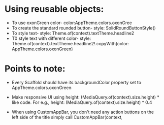 # Using reusable objects:

- To use oxonGreen color- color:AppTheme.colors.oxonGree
- To create the standard rounded button- style: SolidRoundButtonStyle()
- To style text- style: Theme.of(context).textTheme.headline2
- T0 style text with different color- style: Theme.of(context).textTheme.headline2!.copyWith(color: AppTheme.colors.oxonGreen)

# Points to note:

- Every Scaffold should have its backgroundColor property set to AppTheme.colors.oxonGreen
- Make responsive UI using height: (MediaQuery.of(context).size.height) * <percent value of the screen to be occupied> like code. For e.g., height: (MediaQuery.of(context).size.height) * 0.4
- When using CustomAppBar, you don't need any action buttons on the left side of the title simply call CustomAppBar(context, <title>)
If you do need action buttons, call CustomAppBar(context, <title>, <list of widgets that will be rendered as action buttons>)
  
- Keep in mind that the screen resolution of user's phone could be different from that of your emulator. So, design accordingly.
- Extract and refactor codes which are reusable and keep it in separate file. And also document how to use it.


# Creating responsive UI:

- Whenever possible, use the textTheme of the custom AppTheme as it is already made responsive.
  Use it in this way-
  ```Text(
        "Guide The Way",
        style: Theme.of(context)
            .textTheme
            .headline3!
            .copyWith(color: AppTheme.colors.oxonGreen),
                    )```
- Update the project. Then run the app in your usual emulator.
- Note the output value of print("responsiveMultiplier value = $responsiveMultiplier"); 
  (called in size_config) code from the logcat
- Using this multiplier value, transform every value which is responsible for a responsive UI 
  (for e.g., size of images, button, text, etc.)
- Python code for transformation is:
  ```
  def calc(currentValue, responsiveMultiplier):
    newValue = currentValue / responsiveMultiplier
    print('%.2f' % (newValue))
  
  ```
- Use the newValue value to replace your values in this way:
    Suppose my margin value is this-
  ```
  margin: EdgeInsets.only(top: 80.0)
  ```
  And in my case, the result value is 11.71 (= 80 / responsiveMultiplier).
  Then I would replace 80 with '11.71 * SizeConfig.responsiveMultiplier', as shown below-
  
  ```
  margin: EdgeInsets.only(top: 11.71 * SizeConfig.responsiveMultiplier)
  ```
  #use LinearProgressIndicator whereever necessary.